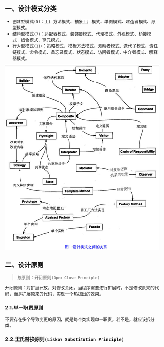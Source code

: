 ## 一、设计模式分类

- 创建型模式`(5)`：工厂方法模式、抽象工厂模式、单例模式、建造者模式、原型模式。
- 结构型模式`(7)`：适配器模式、装饰器模式、代理模式、外观模式、桥接模式、组合模式、享元模式。
- 行为型模式`(11)`：策略模式、模板方法模式、观察者模式、迭代子模式、责任链模式、命令模式、备忘录模式、状态模式、访问者模式、中介者模式、解释器模式。

![img](../images/57a92d42-4d84-3aa9-a8b9-63a0b02c2c36.jpg)

## 二、设计原则

> 总原则：开闭原则`(Open Close Principle)`

开闭原则：对扩展开放，对修改关闭。当程序需要进行扩展时，不是修改原来的代码，而是扩展原来的代码，实现一个热拔出的效果。

### 2.1.单一职责原则

不要存在多个导致变更的原因，就是每个类实现单一职责，若不是，就应该拆分类。

### 2.2.里氏替换原则`(Liskov Substitution Principle)`







